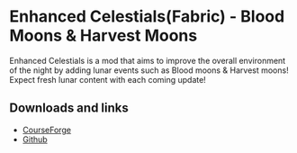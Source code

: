 # Enhanced Celestials(Fabric) - Blood Moons & Harvest Moons
Enhanced Celestials is a mod that aims to improve the overall environment of the night by adding lunar events such as Blood moons & Harvest moons! Expect fresh lunar content with each coming update!

## Downloads and links
- [CourseForge](https://www.curseforge.com/minecraft/mc-mods/enhanced-celestials-fabric)
- [Github](https://github.com/CorgiTaco/Enhanced-Celestials)